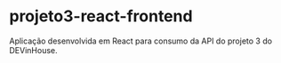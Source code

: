 # projeto3-react-frontend
Aplicação desenvolvida em React para consumo da API do projeto 3 do DEVinHouse.
